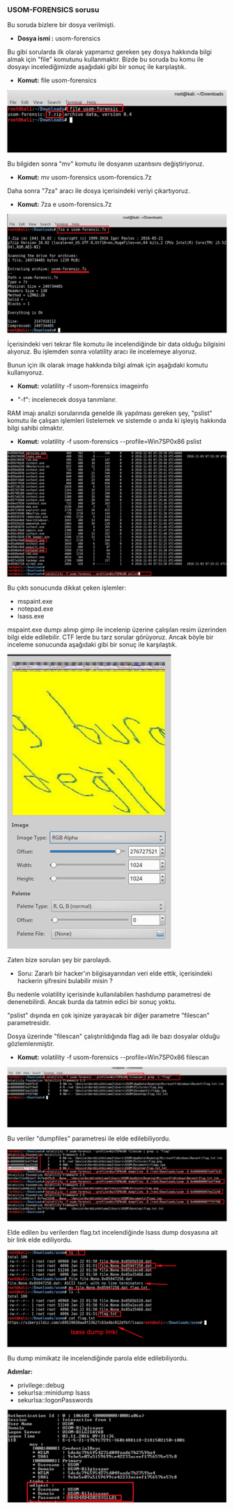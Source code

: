 ### USOM-FORENSICS sorusu

Bu soruda bizlere bir dosya verilmişti.

* **Dosya ismi :** usom-forensics

Bu gibi sorularda ilk olarak yapmamız gereken şey dosya hakkında bilgi almak için "file" komutunu kullanmaktır. Bizde bu soruda bu komu ile dosyayı incelediğimizde aşağıdaki gibi bir sonuç ile karşılaştık.

* **Komut:** file usom-forensics

<img src="/resimler/file.png" />


Bu bilgiden sonra "mv" komutu ile dosyanın uzantısını değiştiriyoruz.

* **Komut:** mv usom-forensics usom-forensics.7z

Daha sonra "7za" aracı ile dosya içerisindeki veriyi çıkartıyoruz.

* **Komut:** 7za e usom-forensics.7z

<img src="/resimler/7ze.png" />

İçerisindeki veri tekrar file komutu ile incelendiğinde bir data olduğu bilgisini alıyoruz. Bu işlemden sonra volatility aracı ile incelemeye alıyoruz.

Bunun için ilk olarak image hakkında bilgi almak için aşağıdaki komutu kullanıyoruz.

* **Komut:** volatility -f usom-forensics imageinfo
 - "-f": incelenecek dosya tanımlanır.
 
RAM imajı analizi sorularında genelde ilk yapılması gereken şey, "pslist" komutu ile çalışan işlemleri listelemek ve sistemde o anda ki işleyiş hakkında bilgi sahibi olmaktır.

* **Komut:** volatility -f usom-forensics --profile=Win7SP0x86 pslist

<img src="/resimler/pslist.png" />

Bu çıktı sonucunda dikkat çeken işlemler:

 - mspaint.exe
 - notepad.exe
 - lsass.exe
 
 mspaint.exe dumpı alınıp gimp ile incelenip üzerine çalışılan resim üzerinden bilgi elde edilebilir. CTF lerde bu tarz sorular görüyoruz. Ancak böyle bir inceleme sonucunda aşağıdaki gibi bir sonuç ile karşılaştık.
 
 <img src="/resimler/flagdegil.jpg" />

Zaten bize sorulan şey bir parolaydı. 

* Soru: Zararlı bir hacker'ın bilgisayarından veri elde ettik, içerisindeki hackerin şifresini bulabilir misin ?

Bu nedenle volatility içerisinde kullanılabilen hashdump parametresi de denenebilirdi. Ancak burda da tatmin edici bir sonuç yoktu.

"pslist" dışında en çok işinize yarayacak bir diğer parametre "filescan" parametresidir.

Dosya üzerinde "filescan" çalıştırıldığında flag adı ile bazı dosyalar olduğu gözlemlenmiştir.

* **Komut:** volatility -f usom-forensics --profile=Win7SP0x86 filescan

 <img src="/resimler/filescan.png" />


Bu veriler "dumpfiles" parametresi ile elde edilebiliyordu. 

 <img src="/resimler/dumpfiles.png" />

Elde edilen bu verilerden flag.txt incelendiğinde lsass dump dosyasına ait bir link elde ediliyordu.

 <img src="/resimler/flag.png" />

Bu dump mimikatz ile incelendiğinde parola elde edilebiliyordu.

**Adımlar:** 

 * privilege::debug
 * sekurlsa::minidump lsass
 * sekurlsa::logonPasswords

 <img src="/resimler/pass.png" />


